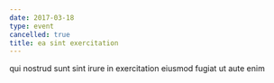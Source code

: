 ```yaml
---
date: 2017-03-18
type: event
cancelled: true
title: ea sint exercitation
---
```

qui nostrud sunt sint irure in exercitation eiusmod fugiat ut aute enim